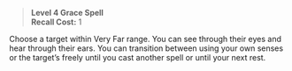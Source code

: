 > **Level 4 Grace Spell**  
> **Recall Cost:** 1

Choose a target within Very Far range. You can see through their eyes and hear through their ears. You can transition between using your own senses or the target’s freely until you cast another spell or until your next rest.
